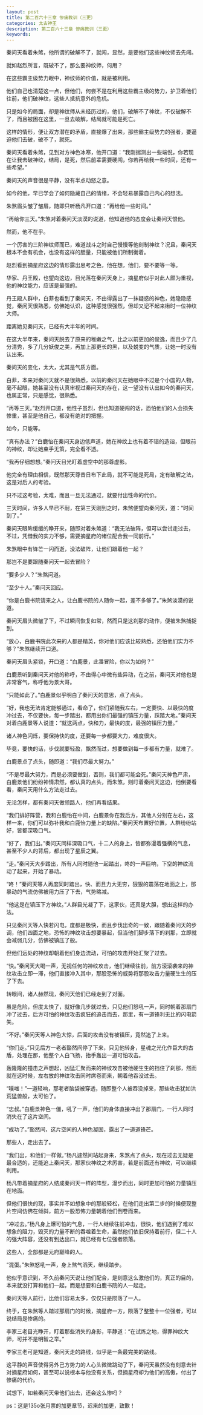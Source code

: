 ```yaml
---
layout: post
title: 第二百六十三章 惨痛教训（三更）
categories: 太古神王
description: 第二百六十三章 惨痛教训（三更）
keywords:
---
```


秦问天看着朱煞，他所谓的破解不了，就闯，显然，是要他们这些神纹师去先闯。

就如赵烈所言，既破不了，那么要神纹师，何用？

在这些霸主级势力眼中，神纹师的价值，就是被利用。

他们自己也清楚这一点，但他们，何尝不是在利用这些霸主级的势力，护卫着他们往前，他们破神纹，这些人抵抗意外的危机。

只是如今的局面，却是神纹师从未经历过的，他们，破解不了神纹，不仅破解不了，而且被困在这里，一旦去破解，结局就可能是死亡。

这样的情形，便让双方潜在的矛盾，直接爆了出来，那些霸主级势力的强者，要逼迫他们去破，破不了，就死。

秦问天看着朱煞，见到对方神色冰寒，他开口道：“我刚揣测出一些端倪，你若现在让我去破神纹，结局，是死，然后前辈需要硬闯，你若再给我一些时间，还有一些希望。”

秦问天的声音很是平静，没有半点动怒之意。

如今的他，早已学会了如何隐藏自己的情绪，不会轻易暴露自己内心的想法。

朱煞眉头皱了皱眉，随即只听杨凡开口道：“再给他一些时间。”

“再给你三天。”朱煞对着秦问天淡漠的说道，他知道他的态度会让秦问天恨他。

然而，他不在乎。

一个厉害的三阶神纹师而已，难道战斗之时自己慢慢等他刻制神纹？况且，秦问天根本不会有机会，也没有这样的胆量，只能被他们所制衡着。

赵烈看到摘星府这边的情形露出思考之色，他在想，他们，要不要等一等。

华家、丹王殿，也望向这边，目光落在秦问天身上，摘星府似乎对此人颇为重视，他的神纹能力，应该是最强的。

丹王殿人群中，白菲也看到了秦问天，不由得露出了一抹疑惑的神色，她隐隐感觉，秦问天很熟悉，仿佛她认识，这种感觉很强烈，但却又记不起来楸时一位神纹大师。

距离她见秦问天，已经有大半年的时间。

在这大半年来，秦问天脱去了原来的稚嫩之气，比之以前更加的俊逸，而且少了几分清秀，多了几分妖俊之美，再加上那更长的黑，以及蜕变的气质，让她一时没有认出来。

秦问天的变化，太大，尤其是气质方面。

白菲，本来对秦问天就不是很熟悉，以前的秦问天在她眼中不过是个小国的人物，毫不起眼，她甚至没有认真审视过秦问天的存在，这一望没有认出如今的秦问天，也属正常，只是感觉，很熟悉。

“再等三天。”赵烈开口道，他性子虽烈，但也知道硬闯的话，恐怕他们的人会损失惨重，甚至是他自己，都没有绝对的把握。

如今，只能等。

“真有办法？”白鹿怡在秦问天身边低声道，她在神纹上也有着不错的造诣，但眼前的神纹，却让她束手无策，完全看不透。

“我再仔细想想。”秦问天目光盯着虚空中的那尊虚影。

他完全有理由相信，既然那天尊昔日布下此局，就不可能是死局，定有破解之法，这是对后人的考验。

只不过这考验，太难，而且一旦无法通过，就要付出性命的代价。

三天时间，许多人早已不耐，在第三天刚到之时，朱煞便望向秦问天，道：“时间到了。”

秦问天眼眸缓缓的睁开来，随即对着朱煞道：“我无法破阵，但可以尝试走过去，不过，凭借我的实力不够，需要摘星府的诸位配合我一同前行。”

朱煞眼中有锋芒一闪而逝，没法破阵，让他们跟着他一起？

那岂不是要跟随秦问天一起去冒险？

“要多少人？”朱煞问道。

“至少十人。”秦问天回应。

“你是白鹿书院请来之人，让白鹿书院的人随你一起，差不多够了。”朱煞淡漠的说道。

秦问天眉头微皱了下，不过瞬间恢复如常，然而只是这刹那的动作，便被朱煞捕捉到。

“放心，白鹿书院此次来的人都是精英，你对他们应该比较熟悉，还怕他们实力不够？”朱煞继续开口道。

秦问天眉头紧锁，开口道：“白鹿景，此番冒险，你以为如何？”

白鹿景听到秦问天对他的称呼，不由得心中微有些异动，在之前，秦问天对他也是非常客气，称呼他为景大哥。

“只能如此了。”白鹿景似乎明白了秦问天的意思，点了点头。

“好，我也无法肯定能够通过，看命了，你们紧随我左右，一定要快、以最快的度冲过去，不仅要快，每一步踏出，都用出你们最强的镇压力量，踩踏大地。”秦问天对着白鹿景等人说道：“就这两点，快和力，最快的度，最强的镇压力量。”

诸人神色闪烁，要保持快的度，还要每一步都要大力，难度很大。

毕竟，要快的话，步伐就要轻盈，飘然而过，想要做到每一步都有力量，就难了。

白鹿景点了点头，随即道：“我们尽最大努力。”

“不是尽最大努力，而是必须要做到，否则，我们都可能会死。”秦问天神色严肃，白鹿景他们纷纷神情肃然，都认真的点头，而朱煞，则盯着秦问天这边，他倒要看看，秦问天用什么方法走过去。

无论怎样，都有秦问天做领路人，他们再看结果。

“我们排好阵营，我和白鹿怡在中间，白鹿景你在我后方，其他人分别在左右，这样一来，你们可以弥补我和白鹿怡力量上的缺陷。”秦问天布置好位置，人群纷纷站好，皆都深吸口气。

“好了，我们出。”秦问天同样深吸口气，十二人的身上，皆都弥漫着强横的气息，甚至不少人的背后，都出现了星辰之翼。

“走。”秦问天大步踏出，所有人同时随他一起踏出，咚的一声巨响，下空的神纹流动了起来，开始了暴动。

“咚！”秦问天等人再度同时踏出，快、而且力大无穷，狠狠的震荡在地面之上，那暴动的气流仿佛被用力压了下去，气势略减。

“他这是在镇压下方神纹。”人群目光凝了下，这家伙，还真是大胆，想出这样的办法。

只见秦问天等人快若闪电，度都是极快，而且步伐出奇的一致，跟随着秦问天的步调，他们四面之地，恐怖的神纹攻击想要暴起，但当他们脚步落下的刹那，立即就会减弱几分，仿佛被镇压了般。

但他们远处的神纹却朝着他们身边流动，可怕的攻击开始汇聚了过去。

“快。”秦问天大喝一声，无视任何的神纹攻击，他们继续往前，前方滚滚袭来的神纹攻击立即一滞，他们直接冲入其中，那股恐怖的威势将那股攻击力量硬生生的压了下去。

转眼间，诸人赫然现，秦问天他们已经走到了对面。

虽是危险，但度太快了，就好像几步就过去，只见他们怒吼一声，同时朝着那扇门冲了过去，后方可怕的神纹攻击疯狂的追击而去，那里，有一道锋利无比的闪电箭矢。

“不好。”秦问天等人神色大惊，后面的攻击没有被镇压，竟然追了上来。

“你们走。”只见后方一老者豁然间停了下来，只见他转身，星魂之光化作巨大的古盾，处理在那，他整个人白飞扬，抬手轰出一道可怕攻击。

轰隆隆的撞击之声想起，凶猛汇聚而来的神纹攻击被他硬生生的挡住了刹那，然而就在这时候，左右放的神纹攻击同时席卷而来，朝着他吞没过去。

“噗嗤！”一道轻响，那老者脑袋被穿透，随即整个人被吞没掉来，那些攻击犹如洪荒猛兽般，太可怕了。

“忠叔。”白鹿景神色一僵，吼了一声，他们的身体直接冲出了那扇门，一行人同时消失在了这片空间。

“成功了。”豁然间，这片空间的人神色凝固，露出了一道道锋芒。

那些人，走出去了。

“我们出，和他们一样做。”杨凡遽然间站起身来，朱煞点了点头，现在过去无疑是最合适的，还能追上秦问天，那家伙神纹之术厉害，若是前面还有神纹，可以继续利用。

杨凡带着摘星府的人结成秦问天一样的阵型，漫步而出，同时更加可怕的力量镇压在地面。

但他们很快的现，事实并不如想象中的那般轻松，在他们走出第二步的时候便现整片空间仿佛在倾斜，前方一股恐怖力量朝着他们倒卷而来。

“冲过去。”杨凡身上爆可怕的气息，一行人继续往前冲击，很快，他们遇到了难以想象的阻力，毁灭的力量不断的吞噬着生命，虽然他们依旧保持着前行，但二十人的强大阵容，还没有到达出口，就已经有七位强者陨落。

这些人，全部都是元府巅峰的人。

“混蛋。”朱煞怒吼一声，身上煞气滔天，继续踏步。

他似乎意识到，不久前秦问天说让他们配合，是刻意这么激他们的，真正的目的，本来就没打算和他们一起，而是想要和白鹿书院的人一起走。

秦问天等人前行，比他们容易太多，仅仅只是陨落了一人。

终于，在朱煞等人踏过那扇门的时候，摘星府一方，陨落了整整十一位强者，可以说结局是惨痛的。

李家三老目光睁开，盯着那些消失的身影，平静道：“在试炼之地，得罪神纹大师，可并不是明智之举。”

李家三老可是知道，秦问天走的路线，似乎是一条最完美的路线。

这平静的声音使得另外己方势力的人心头微微跳动了下，秦问天虽然没有刻意去针对摘星府如何，甚至可以说根本与他没有关系，但摘星府却为他们的高傲，付出了惨痛的代价。

试想下，如若秦问天带他们出去，还会这么惨吗？

ps：这是135o张月票的加更章节，迟来的加更，致歉！
